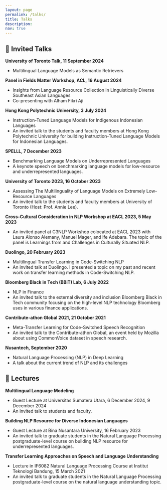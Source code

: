 ```yaml
---
layout: page
permalink: /talks/
title: Talks
description: 
nav: true
---
```


## 🎤 Invited Talks
**University of Toronto Talk, 11 September 2024**
- Multilingual Language Models as Semantic Retrievers

**Panel in Fields Matter Workshop, ACL, 16 August 2024**
- Insights from Language Resource Collection in Linguistically Diverse Southeast Asian Languages
- Co-presenting with Alham Fikri Aji

**Hong Kong Polytechnic University, 3 July 2024**
- Instruction-Tuned Language Models for Indigenous Indonesian Languages
- An invited talk to the students and faculty members at Hong Kong Polytechnic University for building Instruction-Tuned Language Models for Indonesian Languages.

**SPELLL, 7 December 2023**
- Benchmarking Language Models on Underrepresented Languages
- A keynote speech on benchmarking language models for low-resource and underrepresented languages.

**University of Toronto 2023, 16 October 2023**
- Assessing The Multilinguality of Language Models on Extremely Low-Resource Languages
- An invited talk to the students and faculty members at University of Toronto (Host: Prof. Annie Lee).

**Cross-Cultural Consideration in NLP Workshop at EACL 2023, 5 May 2023**
- An invited panel at C3NLP Workshop colocated at EACL 2023 with Laura Alonso Alemany, Manuel Mager, and Ife Adebara. The topic of the panel is Learnings from and Challenges in Culturally Situated NLP.

**Duolingo, 20 February 2023**
- Multilingual Transfer Learning in Code-Switching NLP
- An invited talk at Duolingo. I presented a topic on my past and recent work on transfer learning methods in Code-Switching NLP.

**Bloomberg Black in Tech (BBiT) Lab, 6 July 2022**
- NLP in Finance
- An invited talk to the external diversity and inclusion Bloomberg Black in Tech community focusing on the high-level NLP technology Bloomberg uses in various finance applications.

**Contribute-athon Global 2021, 21 October 2021**
- Meta-Transfer Learning for Code-Switched Speech Recognition
- An invited talk to the Contribute-athon Global, an event held by Mozilla about using CommonVoice dataset in speech research.

**Nusantech, September 2020**
- Natural Language Processing (NLP) in Deep Learning
- A talk about the current trend of NLP and its challenges


## 🏫 Lectures
**Multilingual Language Modeling**
- Guest Lecture at Universitas Sumatera Utara, 6 December 2024, 9 December 2024
- An invited talk to students and faculty.

**Building NLP Resource for Diverse Indonesian Languages**
- Guest Lecture at Bina Nusantara University, 16 February 2023
- An invited talk to graduate students in the Natural Language Processing postgraduate-level course on building NLP resource for underrepresented languages.

**Transfer Learning Approaches on Speech and Language Understanding**
- Lecture in IF6082 Natural Language Processing Course at Institut Teknologi Bandung, 15 March 2021
- An invited talk to graduate students in the Natural Language Processing postgraduate-level course on the natural language understanding topic.